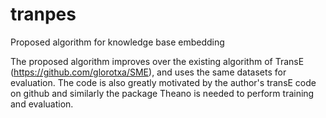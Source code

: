 # tranpes
Proposed algorithm for knowledge base embedding

The proposed algorithm improves over the existing algorithm of TransE (https://github.com/glorotxa/SME), and uses the same datasets for evaluation. The code is also greatly motivated by the author's transE code on github and similarly the package Theano is needed to perform training and evaluation.
